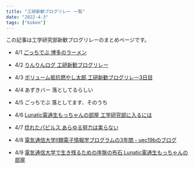 ```yaml
---
title: "工研新歓ブログリレー 一覧"
date: "2022-4-3"
tags: ["koken"]
---
```


この記事は工学研究部新歓ブログリレーのまとめページです。

- 4/1
[ごっちでぶ 博多のラーメン](https://gotti.dev/post/koken_blog_relay_2022_ramen)

- 4/2
[りんりんログ 工研新歓ブログリレー](https://lnln.dev/blog/2022/04/02/%E5%B7%A5%E7%A0%94%E6%96%B0%E6%AD%93%E3%83%96%E3%83%AD%E3%82%B0%E3%83%AA%E3%83%AC%E3%83%BC2022/#more)

- 4/3
[ボリューム抵抗燃やし太郎 工研新歓ブログリレー3日目](https://ta729ip.github.io/ta729ip_blog/posts/koken-relay/)

- 4/4
あずきバー 落としてるらしい

- 4/5
ごっちでぶ 落としてます、そのうち

- 4/6
[Lunatic電通生もっちゃんの部屋 工学研究部に入るには](https://mocchan.dev/koken/koken-blog-relay-2022-day6/)

- 4/7
[捻れたパピルス あらゆる努力は実らない](https://hutinoatari.github.io/blog/never-efforts-pay-off/)

- 4/8
[電気通信大学II類電子情報学プログラムの3年間 - uec19bのブログ ](https://uec19b.hatenablog.com/entry/2022/04/08/233739)

- 4/9
[電気通信大学で生き残るための序盤の布石 Lunatic電通生もっちゃんの部屋](https://mocchan.dev/koken/koken-blog-relay-2022-day9/)
